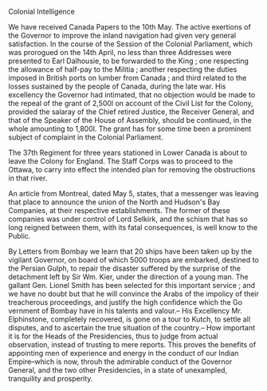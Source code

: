   Colonial Intelligence  We have received Canada Papers to the 10th May. The active exertions of the Governor to improve the inland navigation had given very general satisfaction. In the course of the Session of the Colonial Parliament, which was prorogued on the 14th April, no less than three Addresses were presented to Earl Dalhousie, to be forwarded to the King ; one respecting the allowance of half-pay to the Militia ; another respecting the duties imposed in British ports on lumber from Canada ; and third related to the losses sustained by the people of Canada, during the late war. His excellency the Governor had intimated, that no objection would be made to the repeal of the grant of 2,500l on account of the Civil List for the Colony, provided the salaray of the Chief retired Justice, the Receiver General, and that of the Speaker of the House of Assembly, should be continued, in the whole amounting to 1,800l. The grant has for some time been a prominent subject of complaint in the Colonial Parliament.  The 37th Regiment for three years stationed in Lower Canada is about to leave the Colony for England. The Staff Corps was to proceed to the Ottawa, to carry into effect the intended plan for removing the obstructions in that river.  An article from Montreal, dated May 5, states, that a messenger was leaving that place to announce the union of the North and Hudson's Bay Companies, at their respective establishments. The former of these companies was under control of Lord Selkirk, and the schism that has so long reigned between them, with its fatal consequences, is well know to the Public.  By Letters from Bombay we learn that 20 ships have been taken up by the vigilant Governor, on board of which 5000 troops are embarked, destined to the Persian Gulph, to repair the disaster suffered by the surprise of the detachment left by Sir Wm. Kier, under the direction of a young man. The gallant Gen. Lionel Smith has been selected for this important service ; and we have no doubt but that he will convince the Arabs of the impolicy of their treacherous proceedings, and justify the high confidence which the Go vernment of Bombay have in his talents and valour.– His Excellency Mr. Elphinstone, completely recovered, is gone on a tour to Kutch, to settle all disputes, and to ascertain the true situation of the country.– How important it is for the Heads of the Presidencies, thus to judge from actual observation, instead of trusting to mere reports. This proves the benefits of appointing men of experience and energy in the conduct of our Indian Empire–which is now, throuh the admirable conduct of the Governor General, and the two other Presidencies, in a state of unexampled, tranquility and prosperity.  